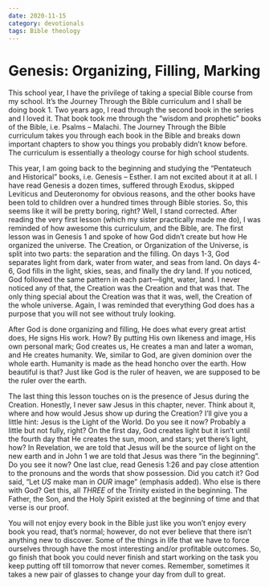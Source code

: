 ```yaml
---
date: 2020-11-15
category: devotionals
tags: Bible theology
---
```

# Genesis: Organizing, Filling, Marking

This school year, I have the privilege of taking a special Bible course from my school. It’s the Journey Through the Bible curriculum and I shall be doing book 1. Two years ago, I read through the second book in the series and I loved it. That book took me through the “wisdom and prophetic” books of the Bible, i.e. Psalms – Malachi.<!-- more --> The Journey Through the Bible curriculum takes you through each book in the Bible and breaks down important chapters to show you things you probably didn’t know before. The curriculum is essentially a theology course for high school students.

This year, I am going back to the beginning and studying the “Pentateuch and Historical” books, i.e. Genesis – Esther. I am not excited about it at all. I have read Genesis a dozen times, suffered through Exodus, skipped Leviticus and Deuteronomy for obvious reasons, and the other books have been told to children over a hundred times through Bible stories. So, this seems like it will be pretty boring, right? Well, I stand corrected. After reading the very first lesson (which my sister practically made me do), I was reminded of how awesome this curriculum, and the Bible, are. The first lesson was in Genesis 1 and spoke of how God didn’t create but how He organized the universe. The Creation, or Organization of the Universe, is split into two parts: the separation and the filling. On days 1-3, God separates light from dark, water from water, and seas from land. On days 4-6, God fills in the light, skies, seas, and finally the dry land. If you noticed, God followed the same pattern in each part—light, water, land. I never noticed any of that, the Creation was the Creation and that was that. The only thing special about the Creation was that it was, well, the Creation of the whole universe. Again, I was reminded that everything God does has a purpose that you will not see without truly looking.

After God is done organizing and filling, He does what every great artist does, He signs His work. How? By putting His own likeness and image, His own personal mark; God creates us, He creates a man and later a woman, and He creates humanity. We, similar to God, are given dominion over the whole earth. Humanity is made as the head honcho over the earth. How beautiful is that? Just like God is the ruler of heaven, we are supposed to be the ruler over the earth.

The last thing this lesson touches on is the presence of Jesus during the Creation. Honestly, I never saw Jesus in this chapter, never. Think about it, where and how would Jesus show up during the Creation? I’ll give you a little hint: Jesus is the Light of the World. Do you see it now? Probably a little but not fully, right? On the first day, God creates light but it isn’t until the fourth day that He creates the sun, moon, and stars; yet there’s light, how? In Revelation, we are told that Jesus will be the source of light on the new earth and in John 1 we are told that Jesus was there “in the beginning”. Do you see it now? One last clue, read Genesis 1:26 and pay close attention to the pronouns and the words that show possession. Did you catch it? God said, “Let *US* make man in *OUR* image” (emphasis added). Who else is there with God? Get this, all *THREE* of the Trinity existed in the beginning. The Father, the Son, and the Holy Spirit existed at the beginning of time and that verse is our proof.

You will not enjoy every book in the Bible just like you won’t enjoy every book you read, that’s normal; however, do not ever believe that there isn’t anything new to discover. Some of the things in life that we have to force ourselves through have the most interesting and/or profitable outcomes. So, go finish that book you could never finish and start working on the task you keep putting off till tomorrow that never comes. Remember, sometimes it takes a new pair of glasses to change your day from dull to great.
